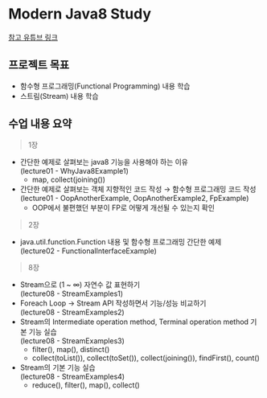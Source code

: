# Modern Java8 Study
[참고 유튜브 링크](https://www.youtube.com/watch?v=mu9XfJofm8U&list=PLRIMoAKN8c6O8_VHOyBOhzBCeN7ShyJ27)

## 프로젝트 목표
- 함수형 프로그래밍(Functional Programming) 내용 학습
- 스트림(Stream) 내용 학습

## 수업 내용 요약

> 1장
- 간단한 예제로 살펴보는 java8 기능을 사용해야 하는 이유\
(lecture01 - WhyJava8Example1)
    - map, collect(joining())
- 간단한 예제로 살펴보는 객체 지향적인 코드 작성 → 함수형 프로그래밍 코드 작성
(lecture01 - OopAnotherExample, OopAnotherExample2, FpExample)
    - OOP에서 불편했던 부분이 FP로 어떻게 개선될 수 있는지 확인
    
> 2장
- java.util.function.Function 내용 및 함수형 프로그래밍 간단한 예제\
(lecture02 - FunctionalInterfaceExample)

> 8장
- Stream으로 (1 ~ ∞) 자연수 값 표현하기\
(lecture08 - StreamExamples1)
- Foreach Loop → Stream API 작성하면서 기능/성능 비교하기\
(lecture08 - StreamExamples2)
- Stream의 Intermediate operation method, Terminal operation method 기본 기능 실습\
(lecture08 - StreamExamples3)
    - filter(), map(), distinct()
    - collect(toList()), collect(toSet()), collect(joining()), findFirst(), count()
- Stream의 기본 기능 실습\
(lecture08 - StreamExamples4)
    - reduce(), filter(), map(), collect()

 
